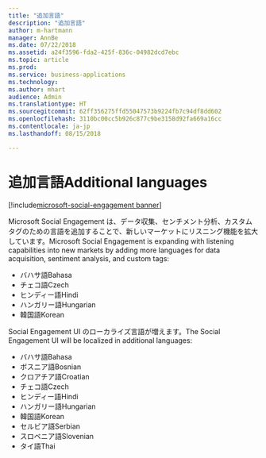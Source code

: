 ```yaml
---
title: "追加言語"
description: "追加言語"
author: m-hartmann
manager: AnnBe
ms.date: 07/22/2018
ms.assetid: a24f3596-fda2-425f-836c-04982dcd7ebc
ms.topic: article
ms.prod: 
ms.service: business-applications
ms.technology: 
ms.author: mhart
audience: Admin
ms.translationtype: HT
ms.sourcegitcommit: 62ff356275ffd55047573b9224fb7c94df8dd602
ms.openlocfilehash: 3110bc00cc5b926c877c9be3158d92fa669a16cc
ms.contentlocale: ja-jp
ms.lasthandoff: 08/15/2018

---
```


#  <a name="additional-languages"></a><span data-ttu-id="2281e-103">追加言語</span><span class="sxs-lookup"><span data-stu-id="2281e-103">Additional languages</span></span>

[!include[microsoft-social-engagement banner](../includes/microsoft-social-engagement.md)]



<span data-ttu-id="2281e-104">Microsoft Social Engagement は、データ収集、センチメント分析、カスタム タグのための言語を追加することで、新しいマーケットにリスニング機能を拡大しています。</span><span class="sxs-lookup"><span data-stu-id="2281e-104">Microsoft Social Engagement is expanding with listening capabilities into new markets by adding more languages for data acquisition, sentiment analysis, and custom tags:</span></span> 

- <span data-ttu-id="2281e-105">バハサ語</span><span class="sxs-lookup"><span data-stu-id="2281e-105">Bahasa</span></span>
- <span data-ttu-id="2281e-106">チェコ語</span><span class="sxs-lookup"><span data-stu-id="2281e-106">Czech</span></span>
- <span data-ttu-id="2281e-107">ヒンディー語</span><span class="sxs-lookup"><span data-stu-id="2281e-107">Hindi</span></span>
- <span data-ttu-id="2281e-108">ハンガリー語</span><span class="sxs-lookup"><span data-stu-id="2281e-108">Hungarian</span></span> 
- <span data-ttu-id="2281e-109">韓国語</span><span class="sxs-lookup"><span data-stu-id="2281e-109">Korean</span></span> 

<span data-ttu-id="2281e-110">Social Engagement UI のローカライズ言語が増えます。</span><span class="sxs-lookup"><span data-stu-id="2281e-110">The Social Engagement UI will be localized in additional languages:</span></span>

- <span data-ttu-id="2281e-111">バハサ語</span><span class="sxs-lookup"><span data-stu-id="2281e-111">Bahasa</span></span>
- <span data-ttu-id="2281e-112">ボスニア語</span><span class="sxs-lookup"><span data-stu-id="2281e-112">Bosnian</span></span>
- <span data-ttu-id="2281e-113">クロアチア語</span><span class="sxs-lookup"><span data-stu-id="2281e-113">Croatian</span></span>
- <span data-ttu-id="2281e-114">チェコ語</span><span class="sxs-lookup"><span data-stu-id="2281e-114">Czech</span></span>
- <span data-ttu-id="2281e-115">ヒンディー語</span><span class="sxs-lookup"><span data-stu-id="2281e-115">Hindi</span></span>
- <span data-ttu-id="2281e-116">ハンガリー語</span><span class="sxs-lookup"><span data-stu-id="2281e-116">Hungarian</span></span> 
- <span data-ttu-id="2281e-117">韓国語</span><span class="sxs-lookup"><span data-stu-id="2281e-117">Korean</span></span> 
- <span data-ttu-id="2281e-118">セルビア語</span><span class="sxs-lookup"><span data-stu-id="2281e-118">Serbian</span></span>
- <span data-ttu-id="2281e-119">スロベニア語</span><span class="sxs-lookup"><span data-stu-id="2281e-119">Slovenian</span></span>
- <span data-ttu-id="2281e-120">タイ語</span><span class="sxs-lookup"><span data-stu-id="2281e-120">Thai</span></span>

